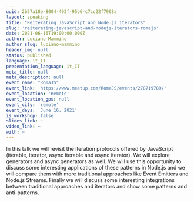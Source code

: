 ```yaml
---
uuid: 2b57a18e-8004-402f-95b6-c7cc22f7968a
layout: speaking
title: "Reiterating JavaScript and Node.js iterators"
slug: 'reiterating-javascript-and-nodejs-iterators-romajs'
date: 2021-06-16T19:00:00.000Z
author: Luciano Mammino
author_slug: luciano-mammino
header_img: null
status: published
language: it_IT
presentation_language: it_IT
meta_title: null
meta_description: null
event_name: "RomaJS"
event_link: 'https://www.meetup.com/RomaJS/events/278719789/'
event_location: 'Remote'
event_location_gps: null
event_city: 'remote'
event_days: 'June 16, 2021'
is_workshop: false
slides_link: ~
video_link: ~
with: ~
---
```


In this talk we will revisit the iteration protocols offered by JavaScript (iterable, iterator, async iterable and async iterator). We will explore generators and async generators as well. We will use this opportunity to discuss some interesting applications of these patterns in Node.js and we will compare them with more traditional approaches like Event Emitters and Node.js Streams. Finally we will discuss some interesting integrations between traditional approaches and iterators and show some patterns and anti-patterns.
